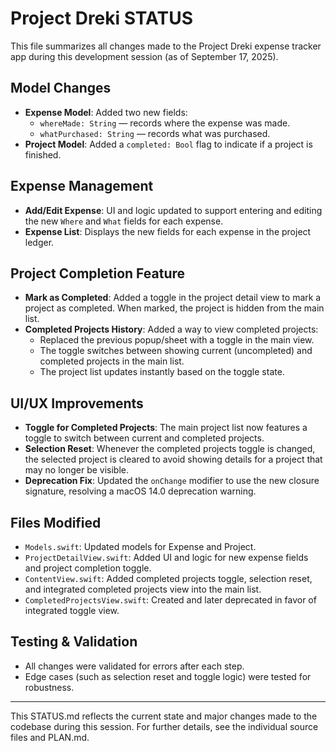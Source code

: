 # Project Dreki STATUS

This file summarizes all changes made to the Project Dreki expense tracker app during this development session (as of September 17, 2025).

## Model Changes
- **Expense Model**: Added two new fields:
  - `whereMade: String` — records where the expense was made.
  - `whatPurchased: String` — records what was purchased.
- **Project Model**: Added a `completed: Bool` flag to indicate if a project is finished.

## Expense Management
- **Add/Edit Expense**: UI and logic updated to support entering and editing the new `Where` and `What` fields for each expense.
- **Expense List**: Displays the new fields for each expense in the project ledger.

## Project Completion Feature
- **Mark as Completed**: Added a toggle in the project detail view to mark a project as completed. When marked, the project is hidden from the main list.
- **Completed Projects History**: Added a way to view completed projects:
  - Replaced the previous popup/sheet with a toggle in the main view.
  - The toggle switches between showing current (uncompleted) and completed projects in the main list.
  - The project list updates instantly based on the toggle state.

## UI/UX Improvements
- **Toggle for Completed Projects**: The main project list now features a toggle to switch between current and completed projects.
- **Selection Reset**: Whenever the completed projects toggle is changed, the selected project is cleared to avoid showing details for a project that may no longer be visible.
- **Deprecation Fix**: Updated the `onChange` modifier to use the new closure signature, resolving a macOS 14.0 deprecation warning.

## Files Modified
- `Models.swift`: Updated models for Expense and Project.
- `ProjectDetailView.swift`: Added UI and logic for new expense fields and project completion toggle.
- `ContentView.swift`: Added completed projects toggle, selection reset, and integrated completed projects view into the main list.
- `CompletedProjectsView.swift`: Created and later deprecated in favor of integrated toggle view.

## Testing & Validation
- All changes were validated for errors after each step.
- Edge cases (such as selection reset and toggle logic) were tested for robustness.

---

This STATUS.md reflects the current state and major changes made to the codebase during this session. For further details, see the individual source files and PLAN.md.
